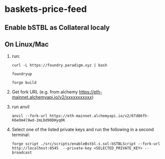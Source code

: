 # baskets-price-feed

## Enable bSTBL as Collateral localy

## On Linux/Mac

1. run: 

    `curl -L https://foundry.paradigm.xyz | bash`

    `foundryup`

    `forge build`

2. Get fork URL (e.g. from alchemy https://eth-mainnet.alchemyapi.io/v2/xxxxxxxxxxx)   

3. run anvil

    `anvil --fork-url https://eth-mainnet.alchemyapi.io/v2/6Td86fh-K6eOm4l9wd-2mLDd90DHyq0K`

4. Select one of the listed private keys and run the following in a second terminal:

    `forge script ./src/scripts/enableBstbl.s.sol:bSTBLScript --fork-url http://localhost:8545  --private-key <SELECTED_PRIVATE_KEY> --broadcast`